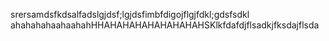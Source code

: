 srersamdsfkdsalfadslgjdsf;lgjdsfimbfdigojflgjfdkl;gdsfsdkl ahahahahaahaahahHHAHAHAHAHAHAHAHAHSKlkfdafdjflsadkjfksdajflsda
